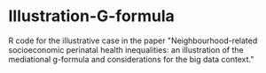 # Illustration-G-formula
R code for the illustrative case in the paper "Neighbourhood-related socioeconomic perinatal health inequalities: an illustration of the mediational g-formula and considerations for the big data context."
